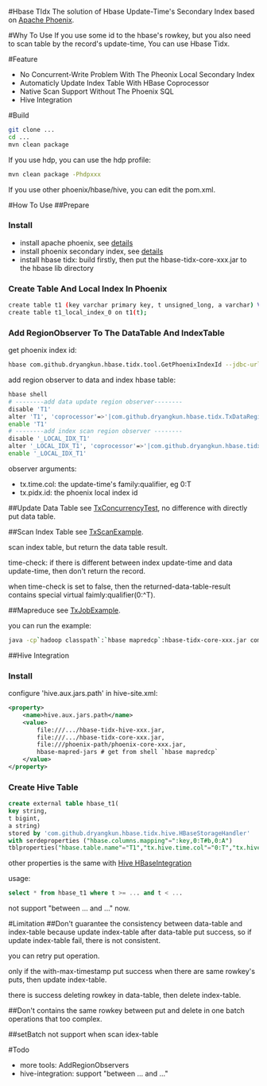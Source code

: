 #Hbase TIdx
The solution of Hbase Update-Time's Secondary Index based on [Apache Phoenix](https://phoenix.apache.org/).

#Why To Use
If you use some id to the hbase's rowkey, but you also need to scan table by the record's update-time, You can use Hbase Tidx.
 
#Feature
- No Concurrent-Write Problem With The Pheonix Local Secondary Index
- Automaticly Update Index Table With HBase Coprocessor
- Native Scan Support Without The Phoenix SQL
- Hive Integration

#Build
```bash
git clone ...
cd ...
mvn clean package
```

If you use hdp, you can use the hdp profile:

```bash
mvn clean package -Phdpxxx
```

If you use other phoenix/hbase/hive, you can edit the pom.xml.

#How To Use
##Prepare
### Install
- install apache phoenix, see [details](https://phoenix.apache.org/installation.html)
- install phoenix secondary index, see [details](https://phoenix.apache.org/secondary_indexing.html)
- install hbase tidx: build firstly, then put the hbase-tidx-core-xxx.jar to the hbase lib directory

### Create Table And Local Index In Phoenix
```bash
create table t1 (key varchar primary key, t unsigned_long, a varchar) VERSIONS=1;
create table t1_local_index_0 on t1(t);
```

### Add RegionObserver To The DataTable And IndexTable
get phoenix index id:

```bash
hbase com.github.dryangkun.hbase.tidx.tool.GetPhoenixIndexId --jdbc-url ... --data-table t1 --index-name t1_local_index_0
```
add region observer to data and index hbase table:

```bash
hbase shell
# --------add data update region observer--------
disable 'T1'
alter 'T1', 'coprocessor'=>'|com.github.dryangkun.hbase.tidx.TxDataRegionObserver|1001|tx.time.col=0:T,tx.phoenix.index.id=0'
enable 'T1'
# --------add index scan region observer --------
disable '_LOCAL_IDX_T1'
alter '_LOCAL_IDX_T1', 'coprocessor'=>'|com.github.dryangkun.hbase.tidx.TxRegionObserver|1001|tx.time.col=0:T,tx.phoenix.index.id=0'
enable '_LOCAL_IDX_T1'
```
observer arguments:

- tx.time.col: the update-time's family:qualifier, eg 0:T
- tx.pidx.id: the phoenix local index id

##Update Data Table
see [TxConcurrencyTest](./tidx-core/src/test/java/com/github/dryangkun/hbase/tidx/TxConcurrencyTest.java),
 no difference with directly put data table.

##Scan Index Table
see [TxScanExample](./tidx-core/src/test/java/com/github/dryangkun/hbase/tidx/TxScanExample.java).

scan index table, but return the data table result.

time-check: if there is different between index update-time and data update-time, then don't return the record.

when time-check is set to false, then the returned-data-table-result contains special virtual faimly:qualifier(0:^T).

##Mapreduce
see [TxJobExample](./tidx-core/src/main/java/com/github/dryangkun/hbase/tidx/mapreduce/TxJobExample.java).

you can run the example:

```bash
java -cp`hadoop classpath`:`hbase mapredcp`:hbase-tidx-core-xxx.jar com.github.dryangkun.hbase.tidx.mapreduce.TxJobExample
```

##Hive Integration
### Install
configure 'hive.aux.jars.path' in hive-site.xml:

```xml
<property>
    <name>hive.aux.jars.path</name>
    <value>
        file:///.../hbase-tidx-hive-xxx.jar,
        file:///.../hbase-tidx-core-xxx.jar,
        file:///phoenix-path/phoenix-core-xxx.jar,
        hbase-mapred-jars # get from shell `hbase mapredcp`
    </value>
</property>
```

### Create Hive Table
```sql
create external table hbase_t1(
key string, 
t bigint, 
a string) 
stored by 'com.github.dryangkun.hbase.tidx.hive.HBaseStorageHandler'
with serdeproperties ("hbase.columns.mapping"=":key,0:T#b,0:A")
tblproperties("hbase.table.name"="T1","tx.hive.time.col"="0:T","tx.hive.pidx.id"="0");
```
other properties is the same with [Hive HBaseIntegration](https://cwiki.apache.org/confluence/display/Hive/HBaseIntegration)

usage:

```sql
select * from hbase_t1 where t >= ... and t < ...
```
not support "between ... and ..." now.

#Limitation
##Don't guarantee the consistency between data-table and index-table
because update index-table after data-table put success, so if update index-table fail, there is not consistent.

you can retry put operation.

only if the with-max-timestamp put success when there are same rowkey's puts, then update index-table.

there is success deleting rowkey in data-table, then delete index-table.

##Don't contains the same rowkey between put and delete in one batch operations
that too complex.

##setBatch not support when scan idex-table

#Todo
- more tools: AddRegionObservers
- hive-integration: support "between ... and ..."
